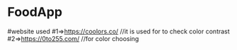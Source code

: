 # FoodApp
#website used
#1=>https://coolors.co/
//it is used for to check color contrast
#2=>https://0to255.com/
//for color choosing
